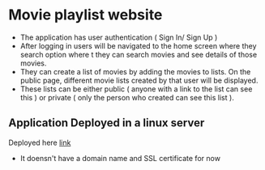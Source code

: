# Movie playlist website

- The application has user authentication ( Sign In/ Sign Up )
- After logging in users will be navigated to the home screen where they  search option where t they can search movies and see details of those movies.  
- They can create a list of movies by adding the movies to lists.
On the public page, different movie lists created by that user will be displayed. 
- These lists can be either public ( anyone with a link to the list can see this ) or private ( only the person who created can see this list ).

## Application Deployed in a linux server

Deployed here [link](http://194.195.118.196/) 

- It doensn't have a domain name and SSL certificate for now
